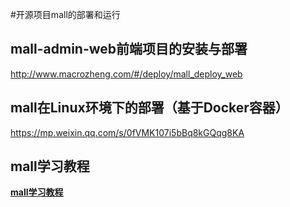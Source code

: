 #开源项目mall的部署和运行

## mall-admin-web前端项目的安装与部署
http://www.macrozheng.com/#/deploy/mall_deploy_web

## mall在Linux环境下的部署（基于Docker容器）
https://mp.weixin.qq.com/s/0fVMK107i5bBq8kGQqg8KA

## mall学习教程
[**mall学习教程**](https://mp.weixin.qq.com/mp/appmsgalbum?__biz=MzU1Nzg4NjgyMw==&action=getalbum&album_id=1347208014788526081&scene=173&from_msgid=2247483764&from_itemidx=1&count=3#wechat_redirect)